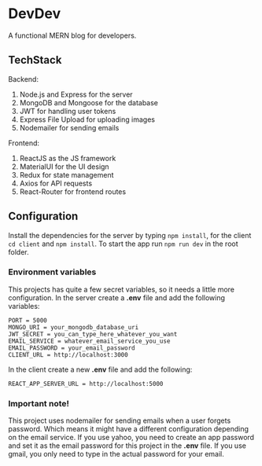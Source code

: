 # DevDev
A functional MERN blog for developers.

## TechStack

Backend:
1. Node.js and Express for the server
2. MongoDB and Mongoose for the database
3. JWT for handling user tokens
4. Express File Upload for uploading images
5. Nodemailer for sending emails

Frontend:
1. ReactJS as the JS framework
2. MaterialUI for the UI design
3. Redux for state management
4. Axios for API requests
5. React-Router for frontend routes

## Configuration

Install the dependencies for the server by typing `npm install`, for the client `cd client` and `npm install`.
To start the app run `npm run dev` in the root folder.

### Environment variables

This projects has quite a few secret variables, so it needs a little more configuration.
In the server create a **.env** file and add the following variables:

```
PORT = 5000
MONGO_URI = your_mongodb_database_uri
JWT_SECRET = you_can_type_here_whatever_you_want
EMAIL_SERVICE = whatever_email_service_you_use
EMAIL_PASSWORD = your_email_password
CLIENT_URL = http://localhost:3000
```

In the client create a new **.env** file and add the following:

```
REACT_APP_SERVER_URL = http://localhost:5000
```

### Important note!

This project uses nodemailer for sending emails when a user forgets password. Which means it might have a different configuration depending on the email service.
If you use yahoo, you need to create an app password and set it as the email password for this project in the **.env** file.
If you use gmail, you only need to type in the actual password for your email.
